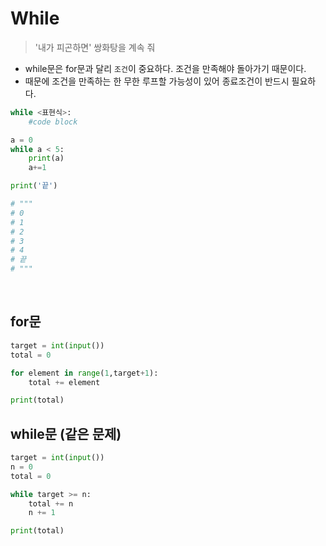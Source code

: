 # While

> '내가 피곤하면' 쌍화탕을 계속 줘
- while문은 for문과 달리 `조건`이 중요하다. 조건을 만족해야 돌아가기 때문이다. 
- 때문에 조건을 만족하는 한 무한 루프할 가능성이 있어 종료조건이 반드시 필요하다.

```python
while <표현식>:
    #code block
```
```python
a = 0
while a < 5:
    print(a)
    a+=1

print('끝')

# """
# 0
# 1
# 2
# 3
# 4
# 끝
# """
```
<br>

## for문

```python
target = int(input())
total = 0

for element in range(1,target+1):
    total += element

print(total)
```

## while문 (같은 문제)

```python
target = int(input())
n = 0
total = 0

while target >= n:
    total += n
    n += 1

print(total)

```
